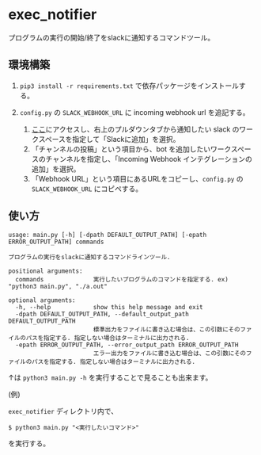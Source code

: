 # exec_notifier
プログラムの実行の開始/終了をslackに通知するコマンドツール。

## 環境構築
1. `pip3 install -r requirements.txt` で依存パッケージをインストールする。

2. `config.py` の `SLACK_WEBHOOK_URL` に incoming webhook url を追記する。
    1.  [ここ](https://slackbot-test-shiro.slack.com/apps/A0F7XDUAZ--incoming-webhook-?next_id=0&tab=settings)にアクセスし、右上のプルダウンタブから通知したい slack のワークスペースを指定して「Slackに追加」を選択。
    2. 「チャンネルの投稿」という項目から、bot を追加したいワークスペースのチャンネルを指定し、「Incoming Webhook インテグレーションの追加」を選択。
    3. 「Webhook URL」という項目にあるURLをコピーし、`config.py` の `SLACK_WEBHOOK_URL` にコピペする。

## 使い方

```
usage: main.py [-h] [-dpath DEFAULT_OUTPUT_PATH] [-epath ERROR_OUTPUT_PATH] commands

プログラムの実行をslackに通知するコマンドラインツール.

positional arguments:
  commands              実行したいプログラムのコマンドを指定する. ex) "python3 main.py", "./a.out"

optional arguments:
  -h, --help            show this help message and exit
  -dpath DEFAULT_OUTPUT_PATH, --default_output_path DEFAULT_OUTPUT_PATH
                        標準出力をファイルに書き込む場合は、この引数にそのファイルのパスを指定する. 指定しない場合はターミナルに出力される.
  -epath ERROR_OUTPUT_PATH, --error_output_path ERROR_OUTPUT_PATH
                        エラー出力をファイルに書き込む場合は、この引数にそのファイルのパスを指定する. 指定しない場合はターミナルに出力される.
```

↑は `python3 main.py -h` を実行することで見ることも出来ます。

(例)
    
`exec_notifier` ディレクトリ内で、
```
$ python3 main.py "<実行したいコマンド>"
```
を実行する。